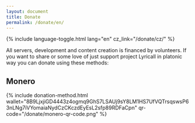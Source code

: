 ```yaml
---
layout: document
title: Donate
permalink: /donate/en/
---
```


{% include language-toggle.html lang="en" cz_link="/donate/cz/" %}

All servers, development and content creation is financed by volunteers.
If you want to share or some love of just support project Lyricall in platonic way
you can donate using these methods:

## Monero
{% include donation-method.html
wallet="8B9LjxjiGD4443z4ogmq9GhS7LSAUj9sY8LM1HS7UfVQTrsqswsP63nLNg7iVYomaiaNydCzCKczdEyEsL2sfp89RDFaCpn" 
qr-code="/donate/monero-qr-code.png" %}

